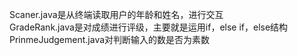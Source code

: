 Scaner.java是从终端读取用户的年龄和姓名，进行交互\
GradeRank.java是对成绩进行评级，主要就是运用if，else if，else结构
PrinmeJudgement.java对判断输入的数是否为素数
